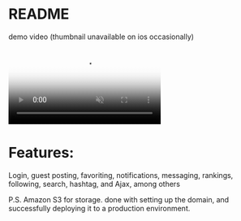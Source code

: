 # README
<p> demo video (thumbnail unavailable on ios occasionally) </p>
<video src="https://user-images.githubusercontent.com/78842284/230729719-6921b666-bdb5-4482-a1af-aa691a38dd15.mp4#t-0.1" playsinline autoplay muted loop poster="https://user-images.githubusercontent.com/78842284/230731879-4fb8fb36-54d2-4705-9728-bb66ec0702ae.jpg">
</video>

<h1>Features:</h1>
<p> Login, guest posting, favoriting, notifications, messaging, rankings, following, search, hashtag, and Ajax, among others</p>
<p> P.S. Amazon S3 for storage. done with setting up the domain, and successfully deploying it to a production environment.</p>


